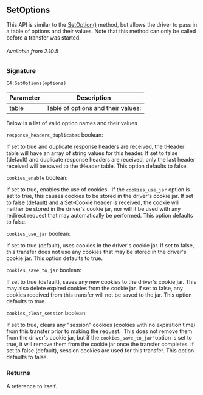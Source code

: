 ## SetOptions

This API is similar to the [SetOption()][1] method, but allows the driver to pass in a table of options and their values. Note that this method can only be called before a transfer was started.

###### Available from 2.10.5


### Signature

`C4:SetOptions(options)`


| Parameter | Description |
| --- | --- |
| table | Table of options and their values:|

Below is a list of valid option names and their values


`response_headers_duplicates`
boolean:

If set to true and duplicate response headers are received, the tHeader table will have an array of string values for this header. If set to false (default) and duplicate response headers are received, only the last header received will be saved to the tHeader table. This option defaults to false.

`cookies_enable`
 boolean:

If set to true, enables the use of cookies.  If the `cookies_use_jar` option is set to true, this causes cookies to be stored in the driver's cookie jar. If set to false (default) and a Set-Cookie header is received, the cookie will neither be stored in the driver's cookie jar, nor will it be used with any redirect request that may automatically be performed. This option defaults to false.

`cookies_use_jar`
boolean:

If set to true (default), uses cookies in the driver's cookie jar. If set to false, this transfer does not use any cookies that may be stored in the driver's cookie jar. This option defaults to true.

`cookies_save_to_jar`
boolean:

If set to true (default), saves any new cookies to the driver's cookie jar. This may also delete expired cookies from the cookie jar.
If set to false, any cookies received from this transfer will not be saved to the jar.
This option defaults to true.

`cookies_clear_session`
boolean:

If set to true, clears any "session" cookies (cookies with no expiration time) from this transfer prior to making the request.  This does not remove them from the driver's cookie jar, but if the `cookies_save_to_jar"`option is set to true, it will remove them from the cookie jar once the transfer completes. If set to false (default), session cookies are used for this transfer. This option defaults to false.


### Returns

A reference to itself.

[1]:	https://snap-one.github.io/docs-driverworks-api/#setoption